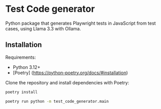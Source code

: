 # Test Code generator
Python package that generates Playwright tests in JavaScript from test cases, using Llama 3.3 with Ollama.

## Installation

Requirements:
* Python 3.12+
* [Poetry] (https://python-poetry.org/docs/#installation)

Clone the repository and install dependencies with Poetry:
```bash
poetry install

poetry run python -m test_code_generator.main
```
